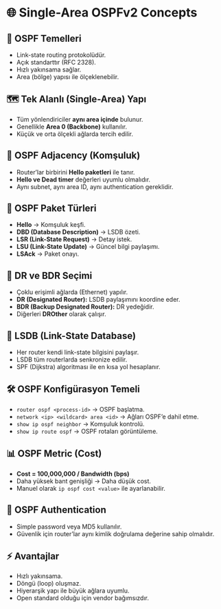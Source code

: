 # 🌐 Single-Area OSPFv2 Concepts

## 📌 OSPF Temelleri  

- Link-state routing protokolüdür.  
- Açık standarttır (RFC 2328).  
- Hızlı yakınsama sağlar.  
- Area (bölge) yapısı ile ölçeklenebilir.  

## 🗺️ Tek Alanlı (Single-Area) Yapı  

- Tüm yönlendiriciler **aynı area içinde** bulunur.  
- Genellikle **Area 0 (Backbone)** kullanılır.  
- Küçük ve orta ölçekli ağlarda tercih edilir.  

## 🔗 OSPF Adjacency (Komşuluk)  

- Router’lar birbirini **Hello paketleri** ile tanır.  
- **Hello ve Dead timer** değerleri uyumlu olmalıdır.  
- Aynı subnet, aynı area ID, aynı authentication gereklidir.  

## 📶 OSPF Paket Türleri  

- **Hello** → Komşuluk keşfi.  
- **DBD (Database Description)** → LSDB özeti.  
- **LSR (Link-State Request)** → Detay istek.  
- **LSU (Link-State Update)** → Güncel bilgi paylaşımı.  
- **LSAck** → Paket onayı.  

## 👑 DR ve BDR Seçimi  

- Çoklu erişimli ağlarda (Ethernet) yapılır.  
- **DR (Designated Router):** LSDB paylaşımını koordine eder.  
- **BDR (Backup Designated Router):** DR yedeğidir.  
- Diğerleri **DROther** olarak çalışır.  

## 📂 LSDB (Link-State Database) 
 
- Her router kendi link-state bilgisini paylaşır.  
- LSDB tüm routerlarda senkronize edilir.  
- SPF (Dijkstra) algoritması ile en kısa yol hesaplanır.  

## 🛠️ OSPF Konfigürasyon Temeli  

- `router ospf <process-id>` → OSPF başlatma.  
- `network <ip> <wildcard> area <id>` → Ağları OSPF’e dahil etme.  
- `show ip ospf neighbor` → Komşuluk kontrolü.  
- `show ip route ospf` → OSPF rotaları görüntüleme.  

## 📊 OSPF Metric (Cost)  

- **Cost = 100,000,000 / Bandwidth (bps)**  
- Daha yüksek bant genişliği → Daha düşük cost.  
- Manuel olarak `ip ospf cost <value>` ile ayarlanabilir.  

## 🔐 OSPF Authentication  

- Simple password veya MD5 kullanılır.  
- Güvenlik için router’lar aynı kimlik doğrulama değerine sahip olmalıdır.  

## ⚡ Avantajlar  

- Hızlı yakınsama.  
- Döngü (loop) oluşmaz.  
- Hiyerarşik yapı ile büyük ağlara uyumlu.  
- Open standard olduğu için vendor bağımsızdır.  
